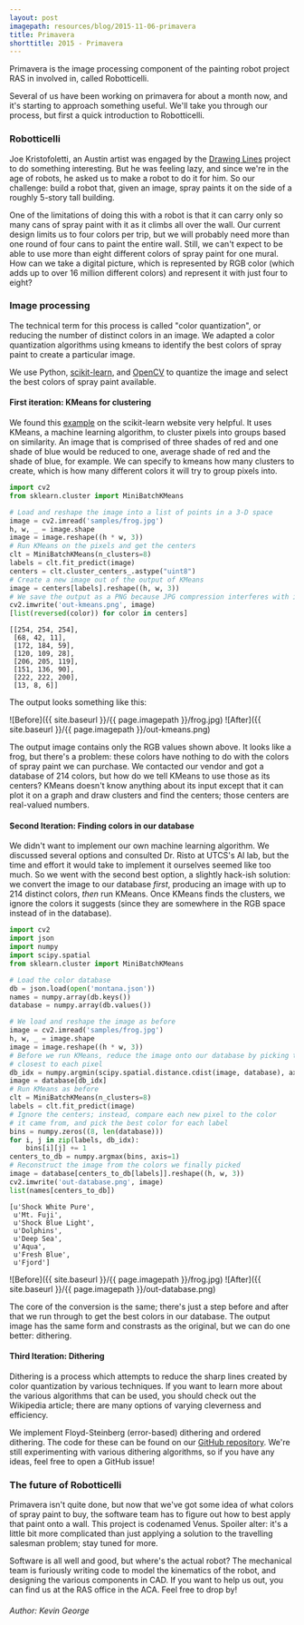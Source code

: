 ```yaml
---
layout: post
imagepath: resources/blog/2015-11-06-primavera
title: Primavera
shorttitle: 2015 - Primavera
---
```


Primavera is the image processing component of the painting robot project RAS in
involved in, called Robotticelli.

Several of us have been working on primavera
for about a month now, and it's starting to approach something useful.  We'll
take you through our process, but first a quick introduction to Robotticelli.

### Robotticelli

Joe Kristofoletti, an Austin artist was engaged by the
[<span class="bodyLink">Drawing Lines</span>][drawinglines] project to do
something interesting.  But he was feeling lazy, and since we're in the age of
robots, he asked us to make a robot to do it for him.  So our challenge: build a
robot that, given an image, spray paints it on the side of a roughly 5-story
tall building.

[drawinglines]: http://www.drawinglinesaustin.com/news-events/2015/9/18/from-the-studio-district-six

One of the limitations of doing this with a robot is that it can carry only so
many cans of spray paint with it as it climbs all over the wall.  Our current
design limits us to four colors per trip, but we will probably need more than
one round of four cans to paint the entire wall.  Still, we can't expect to be
able to use more than eight different colors of spray paint for one mural.  How
can we take a digital picture, which is represented by RGB color (which adds up
to over 16 million different colors) and represent it with just four to eight?

### Image processing

The technical term for this process is called "color quantization", or reducing
the number of distinct colors in an image.  We adapted a color quantization
algorithms using kmeans to identify the best colors of spray paint to create a
particular image.

We use Python, 
[<span class="bodyLink">scikit-learn</span>][sklearn], and
[<span class="bodyLink">OpenCV</span>][opencv]
to quantize the image and select the best colors of spray paint available.

[sklearn]: http://scikit-learn.org/stable/index.html
[opencv]: http://opencv.org

#### First iteration: KMeans for clustering

We found this
[<span class="bodyLink">example</span>][sklearn_example]
on the scikit-learn website very helpful.  It uses KMeans, a machine learning
algorithm, to cluster pixels into groups based on similarity.  An image that is
comprised of three shades of red and one shade of blue would be reduced to one,
average shade of red and the shade of blue, for example.  We can specify to
kmeans how many clusters to create, which is how many different colors it will
try to group pixels into.

[sklearn_example]: http://scikit-learn.org/stable/auto_examples/cluster/plot_color_quantization.html


```python
import cv2
from sklearn.cluster import MiniBatchKMeans

# Load and reshape the image into a list of points in a 3-D space
image = cv2.imread('samples/frog.jpg')
h, w, _ = image.shape
image = image.reshape((h * w, 3))
# Run KMeans on the pixels and get the centers
clt = MiniBatchKMeans(n_clusters=8)
labels = clt.fit_predict(image)
centers = clt.cluster_centers_.astype("uint8")
# Create a new image out of the output of KMeans
image = centers[labels].reshape((h, w, 3))
# We save the output as a PNG because JPG compression interferes with individual pixels.
cv2.imwrite('out-kmeans.png', image)
[list(reversed(color)) for color in centers]
```




    [[254, 254, 254],
     [68, 42, 11],
     [172, 184, 59],
     [120, 109, 28],
     [206, 205, 119],
     [151, 136, 90],
     [222, 222, 200],
     [13, 8, 6]]



The output looks something like this:

![Before]({{ site.baseurl }}/{{ page.imagepath }}/frog.jpg)
![After]({{ site.baseurl }}/{{ page.imagepath }}/out-kmeans.png)

The output image contains only the RGB values shown above. It looks like a frog,
but there's a problem: these colors have nothing to do with the colors of spray
paint we can purchase. We contacted our vendor and got a database of 214 colors,
but how do we tell KMeans to use those as its centers? KMeans doesn't know
anything about its input except that it can plot it on a graph and draw clusters
and find the centers; those centers are real-valued numbers.

#### Second Iteration: Finding colors in our database

We didn't want to implement our own machine learning algorithm. We discussed
several options and consulted Dr. Risto at UTCS's AI lab, but the time and
effort it would take to implement it ourselves seemed like too much. So we went
with the second best option, a slightly hack-ish solution: we convert the image
to our database _first_, producing an image with up to 214 distinct colors,
_then_ run KMeans. Once KMeans finds the clusters, we ignore the colors it
suggests (since they are somewhere in the RGB space instead of in the database).


```python
import cv2
import json
import numpy
import scipy.spatial
from sklearn.cluster import MiniBatchKMeans

# Load the color database
db = json.load(open('montana.json'))
names = numpy.array(db.keys())
database = numpy.array(db.values())

# We load and reshape the image as before
image = cv2.imread('samples/frog.jpg')
h, w, _ = image.shape
image = image.reshape((h * w, 3))
# Before we run KMeans, reduce the image onto our database by picking the color
# closest to each pixel
db_idx = numpy.argmin(scipy.spatial.distance.cdist(image, database), axis=1)
image = database[db_idx]
# Run KMeans as before
clt = MiniBatchKMeans(n_clusters=8)
labels = clt.fit_predict(image)
# Ignore the centers; instead, compare each new pixel to the color
# it came from, and pick the best color for each label
bins = numpy.zeros((8, len(database)))
for i, j in zip(labels, db_idx):
    bins[i][j] += 1
centers_to_db = numpy.argmax(bins, axis=1)
# Reconstruct the image from the colors we finally picked
image = database[centers_to_db[labels]].reshape((h, w, 3))
cv2.imwrite('out-database.png', image)
list(names[centers_to_db])
```




    [u'Shock White Pure',
     u'Mt. Fuji',
     u'Shock Blue Light',
     u'Dolphins',
     u'Deep Sea',
     u'Aqua',
     u'Fresh Blue',
     u'Fjord']


![Before]({{ site.baseurl }}/{{ page.imagepath }}/frog.jpg)
![After]({{ site.baseurl }}/{{ page.imagepath }}/out-database.png)

The core of the conversion is the same; there's just a step before and after
that we run through to get the best colors in our database. The output image has
the same form and constrasts as the original, but we can do one better:
dithering.

#### Third Iteration: Dithering

Dithering is a process which attempts to reduce the sharp lines created by color
quantization by various techniques. If you want to learn more about the various
algorithms that can be used, you should check out the Wikipedia article; there
are many options of varying cleverness and efficiency.

We implement Floyd-Steinberg (error-based) dithering and ordered dithering. The
code for these can be found on our
[<span class="bodyLink">GitHub repository</span>][github_primavera].
We're still experimenting with various dithering algorithms, so if you have any
ideas, feel free to open a GitHub issue!

[github_primavera]: https://github.com/ut-ras/primavera
[//]: # (Include dithering examples)

### The future of Robotticelli

Primavera isn't quite done, but now that we've got some idea of what colors of
spray paint to buy, the software team has to figure out how to best apply that
paint onto a wall. This project is codenamed Venus. Spoiler alter: it's a little
bit more complicated than just applying a solution to the travelling salesman
problem; stay tuned for more.

Software is all well and good, but where's the actual robot? The mechanical team
is furiously writing code to model the kinematics of the robot, and designing
the various components in CAD. If you want to help us out, you can find us at
the RAS office in the ACA. Feel free to drop by!

###### Author: Kevin George
